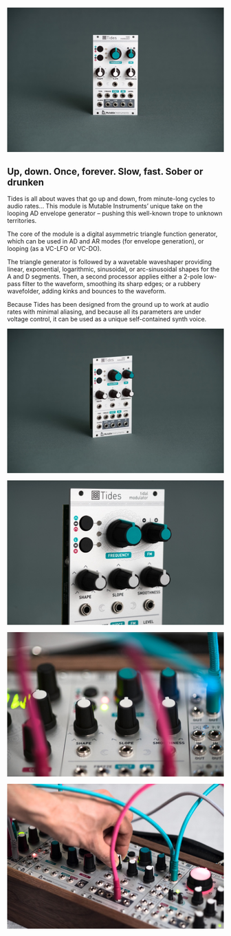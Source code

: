 ![](images/gallery/tides1.jpg)

## Up, down. Once, forever. Slow, fast. Sober or drunken

Tides is all about waves that go up and down, from minute-long cycles to audio rates... This module is Mutable Instruments’ unique take on the looping AD envelope generator – pushing this well-known trope to unknown territories.

The core of the module is a digital asymmetric triangle function generator, which can be used in AD and AR modes (for envelope generation), or looping (as a VC-LFO or VC-DO).

The triangle generator is followed by a wavetable waveshaper providing linear, exponential, logarithmic, sinusoidal, or arc-sinusoidal shapes for the A and D segments. Then, a second processor applies either a 2-pole low-pass filter to the waveform, smoothing its sharp edges; or a rubbery wavefolder, adding kinks and bounces to the waveform.

Because Tides has been designed from the ground up to work at audio rates with minimal aliasing, and because all its parameters are under voltage control, it can be used as a unique self-contained synth voice.

![](images/gallery/tides2.jpg)

![](images/gallery/tides3.jpg)

![](images/gallery/tides4.jpg)

![](images/gallery/tides5.jpg)